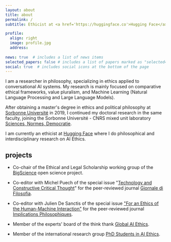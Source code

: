 ```yaml
---
layout: about
title: about
permalink: /
subtitle: Ethicist at <a href='https://huggingface.co'>Hugging Face</a> | Ph.D. Candidate in Philosophy at <a href='https://snd.sorbonne-universite.fr/giada-pistilli/'>Sorbonne Université</a>.

profile:
  align: right
  image: profile.jpg
  address: 
    
news: true  # includes a list of news items
selected_papers: false # includes a list of papers marked as "selected={true}"
social: true  # includes social icons at the bottom of the page
---
```


I am a researcher in philosophy, specializing in ethics applied to conversational AI systems. My research is mainly focused on comparative ethical frameworks, value pluralism, and Machine Learning (Natural Language Processing and Large Language Models).

After obtaining a master's degree in ethics and political philosophy at [Sorbonne Université](https://lettres.sorbonne-universite.fr) in 2019, I continued my doctoral research in the same faculty, joining the Sorbonne Université - CNRS mixed unit laboratory [Sciences, Normes, Democratie](https://snd.sorbonne-universite.fr/). 

I am currently an ethicist at [Hugging Face](https://huggingface.co) where I do philosophical and interdisciplinary research on AI Ethics.

## projects

* Co-chair of the Ethical and Legal Scholarship working group of the [BigScience](https://bigscience.huggingface.co) open science project.

* Co-editor with Michel Puech of the special issue "[Technology and Constructive Critical Thought](https://mimesisjournals.com/ojs/index.php/giornale-filosofia/issue/view/114)" for the peer-reviewed journal [Giornale di Filosofia](https://mimesisjournals.com/ojs/index.php/giornale-filosofia/index).

* Co-editor with Julien De Sanctis of the special issue ["For an Ethics of the Human-Machine Interaction"](https://www.implications-philosophiques.org/aac-pour-une-ethique-de-linteraction-humain-machine/) for the peer-reviewed journal [Implications Philosophiques](https://www.implications-philosophiques.org/).

* Member of the experts' board of the think thank [Global AI Ethics](https://globalethics.ai/about-us/).

* Member of the international research group [PhD Students in AI Ethics](https://phdaiethics.com/who-we-are-2/).
